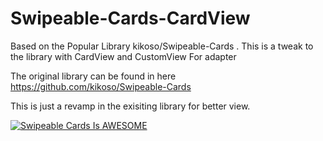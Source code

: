 # Swipeable-Cards-CardView
Based on the Popular Library kikoso/Swipeable-Cards . This is a tweak to the library with CardView and CustomView For adapter


The original library can be found in here 
https://github.com/kikoso/Swipeable-Cards

This is just a revamp in the exisiting library for better view.

[![Swipeable Cards Is AWESOME](https://img.youtube.com/vi/_vYufRYBXVs/0.jpg)](https://www.youtube.com/watch?v=_vYufRYBXVs "Swipeable Cards Is AWESOME")
